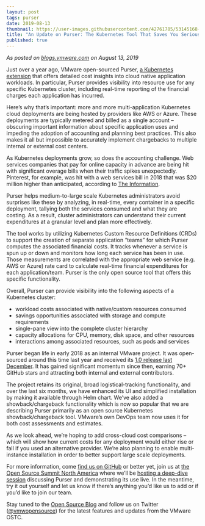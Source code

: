 ```yaml
---
layout: post
tags: purser
date: 2019-08-13
thumbnail: https://user-images.githubusercontent.com/42761785/53145168-2f4e4980-35c5-11e9-867b-8d637671ec23.png
title: "An Update on Purser: The Kubernetes Tool That Saves You Serious Money"
published: true
---
```


*As posted on [blogs.vmware.com](https://blogs.vmware.com/opensource/2019/08/13/purser-kubernetes-tool-saves-money/) on August 13, 2019*

Just over a year ago, VMware open-sourced Purser, [a Kubernetes extension](https://github.com/vmware/purser) that offers detailed cost insights into cloud native application workloads. In particular, Purser provides visibility into resource use for any specific Kubernetes cluster, including real-time reporting of the financial charges each application has incurred.

<!--more-->

Here’s why that’s important: more and more multi-application Kubernetes cloud deployments are being hosted by providers like AWS or Azure. These deployments are typically metered and billed as a single account – obscuring important information about specific application uses and impeding the adoption of accounting and planning best practices. This also makes it all but impossible to accurately implement chargebacks to multiple internal or external cost centers.  

As Kubernetes deployments grow, so does the accounting challenge. Web services companies that pay for online capacity in advance are being hit with significant overage bills when their traffic spikes unexpectedly. Pinterest, for example, was hit with a web services bill in 2018 that was $20 million higher than anticipated, according to [The Information](https://www.theinformation.com/articles/as-aws-use-soars-companies-surprised-by-cloud-bills).

Purser helps medium-to-large scale Kubernetes administrators avoid surprises like these by analyzing, in real-time, every container in a specific deployment, tallying both the services consumed and what they are costing. As a result, cluster administrators can understand their current expenditures at a granular level and plan more effectively.

The tool works by utilizing Kubernetes Custom Resource Definitions (CRDs) to support the creation of separate application “teams” for which Purser computes the associated financial costs. It tracks whenever a service is spun up or down and monitors how long each service has been in use. Those measurements are correlated with the appropriate web service (e.g. AWS or Azure) rate card to calculate real-time financial expenditures for each application/team. Purser is the only open source tool that offers this specific functionality.

Overall, Purser can provide visibility into the following aspects of a Kubernetes cluster:

- workload costs associated with native/custom resources consumed
- savings opportunities associated with storage and compute requirements
- single-pane view into the complete cluster hierarchy
- capacity allocations for CPU, memory, disk space, and other resources
- interactions among associated resources, such as pods and services

Purser began life in early 2018 as an internal VMware project. It was open-sourced around this time last year and received its [1.0 release last December](https://blogs.vmware.com/opensource/2018/12/13/purser-open-source/). It has gained significant momentum since then, earning 70+ GitHub stars and attracting both internal and external contributors.

The project retains its original, broad logistical-tracking functionality, and over the last six months, we have enhanced its UI and simplified installation by making it available through Helm chart. We’ve also added a showback/chargeback functionality which is now so popular that we are describing Purser primarily as an open source Kubernetes showback/chargeback tool. VMware’s own DevOps team now uses it for both cost assessments and estimates.

As we look ahead, we’re hoping to add cross-cloud cost comparisons – which will show how current costs for any deployment would either rise or fall if you used an alternative provider. We’re also planning to enable multi-instance installation in order to better support large scale deployments.

For more information, come [find us on GitHub](https://github.com/vmware/purser) or better yet, join us at [the Open Source Summit North America](https://events19.linuxfoundation.org/events/open-source-summit-north-america-2019/) where we’ll be [hosting a deep-dive session](https://events.linuxfoundation.org/events/open-source-summit-north-america-2019/program/schedule/) discussing Purser and demonstrating its use live. In the meantime, try it out yourself and let us know if there’s anything you’d like us to add or if you’d like to join our team.

Stay tuned to the [Open Source Blog](https://blogs.vmware.com/opensource/) and follow us on Twitter ([@vmwopensource](https://twitter.com/vmwopensource)) for the latest features and updates from the VMware OSTC.
